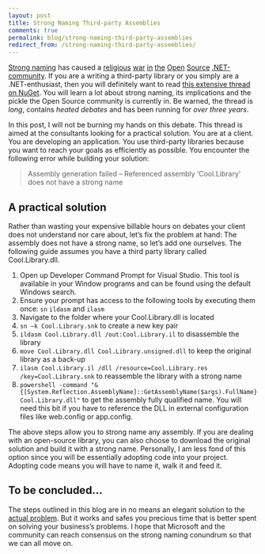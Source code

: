 ```yaml
---
layout: post
title: Strong Naming Third-party Assemblies
comments: true
permalink: blog/strong-naming-third-party-assemblies
redirect_from: /strong-naming-third-party-assemblies/
---
```


[Strong naming](http://msdn.microsoft.com/en-us/library/wd40t7ad%28v=vs.110%29.aspx) has caused a [religious](https://json.codeplex.com/workitem/22458) [war](http://nickberardi.com/json-net-strong-naming-and-nuget-woes/) [in](https://github.com/thinktecture/Thinktecture.IdentityModel.45/issues/50) [the](https://bitbucket.org/davidebbo/webactivator/issue/4/assemblies-are-not-signed) [Open](https://github.com/NancyFx/Nancy/issues/1522) [Source](https://github.com/mikehadlow/EasyNetQ/issues/192) [.NET-community](https://github.com/octokit/octokit.net/issues/405). If you are a writing a third-party library or you simply are a .NET-enthusiast, then you will definitely want to read [this extensive thread on NuGet](http://nuget.codeplex.com/discussions/247827). You will learn a lot about strong naming, its implications and the pickle the Open Source community is currently in. Be warned, the thread is *long*, contains *heated debates* and has been running for *over three years*. 

In this post, I will not be burning my hands on this debate. This thread is aimed at the consultants looking for a practical solution. You are at a client. You are developing an application. You use third-party libraries because you want to reach your goals as efficiently as possible. You encounter the following error while building your solution:

> Assembly generation failed – Referenced assembly ‘Cool.Library’ does not have a strong name

## A practical solution

Rather than wasting your expensive billable hours on debates your client does not understand nor care about, let’s fix the problem at hand: The assembly does not have a strong name, so let’s add one ourselves. The following guide assumes you have a third party library called Cool.Library.dll. 

 1. Open up Developer Command Prompt for Visual Studio. This tool is available in your Window programs and can be found using the default Windows search.
 2. Ensure your prompt has access to the following tools by executing them once: `sn` `ildasm` and `ilasm`
 3.	Navigate to the folder where your Cool.Library.dll is located
 4. `sn –k Cool.Library.snk` to create a new key pair
 5. `ildasm Cool.Library.dll /out:Cool.Library.il` to disassemble the library
 6. `move Cool.Library.dll Cool.Library.unsigned.dll` to keep the original library as a back-up
 7. `ilasm Cool.Library.il /dll /resource=Cool.Library.res /key=Cool.Library.snk` to reassemble the library with a strong name
 8. `powershell -command "& {[System.Reflection.AssemblyName]::GetAssemblyName($args).FullName} Cool.Library.dll"` to get the assembly fully qualified name. You will need this bit if you have to reference the DLL in external configuration files like web.config or app.config. 

The above steps allow you to strong name any assembly. If you are dealing with an open-source library, you can also choose to download the original solution and build it with a strong name. Personally, I am less fond of this option since you will be essentially adopting code into your project. Adopting code means you will have to name it, walk it and feed it.

## To be concluded...

The steps outlined in this blog are in no means an elegant solution to the [actual problem](http://nuget.codeplex.com/discussions/247827). But it works and safes you precious time that is better spent on solving your business’s problems. I hope that Microsoft and the community can reach consensus on the strong naming conundrum so that we can all move on.